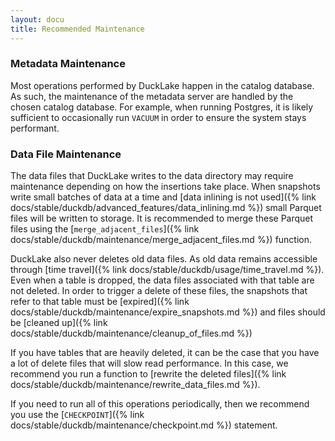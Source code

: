 ```yaml
---
layout: docu
title: Recommended Maintenance
---
```


### Metadata Maintenance

Most operations performed by DuckLake happen in the catalog database.
As such, the maintenance of the metadata server are handled by the chosen catalog database.
For example, when running Postgres, it is likely sufficient to occasionally run `VACUUM` in order to ensure the system stays performant.

### Data File Maintenance

The data files that DuckLake writes to the data directory may require maintenance depending on how the insertions take place.
When snapshots write small batches of data at a time and [data inlining is not used]({% link docs/stable/duckdb/advanced_features/data_inlining.md %}) small Parquet files will be written to storage.
It is recommended to merge these Parquet files using the [`merge_adjacent_files`]({% link docs/stable/duckdb/maintenance/merge_adjacent_files.md %}) function.

DuckLake also never deletes old data files. As old data remains accessible through [time travel]({% link docs/stable/duckdb/usage/time_travel.md %}).
Even when a table is dropped, the data files associated with that table are not deleted.
In order to trigger a delete of these files, the snapshots that refer to that table must be [expired]({% link docs/stable/duckdb/maintenance/expire_snapshots.md %}) and files should be [cleaned up]({% link docs/stable/duckdb/maintenance/cleanup_of_files.md %})

If you have tables that are heavily deleted, it can be the case that you have a lot of delete files that will slow read performance. In this case, we recommend you run a function to [rewrite the deleted files]({% link docs/stable/duckdb/maintenance/rewrite_data_files.md %}).

If you need to run all of this operations periodically, then we recommend you use the [`CHECKPOINT`]({% link docs/stable/duckdb/maintenance/checkpoint.md %}) statement.
